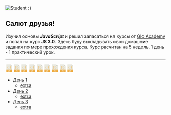 ![](https://image.flaticon.com/icons/png/128/978/978384.png 'Student :)') 
## Салют друзья! 


Изучил основы ***JavaScript*** и решил запасаться на курсы от 
[Glo Academy](https://vk.com/glo_academy)
и попал на курс **JS 3.0**.
Здесь буду выкладывать свои домашние задания по мере прохождения курса. Курс расчитан на 5 недель. 1 день - 1 практический урок. <br> 
* * * 	
![js]![js]![js]![js]![js]![js]![js]![js]![js]
- [День 1](https://github.com/muromtsev/course-JS3/blob/master/day%231/main.js)
	- [extra](https://github.com/muromtsev/course-JS3/blob/master/additionally/add%231/main.js)
- [День 2](https://github.com/muromtsev/course-JS3/blob/master/day%232/main.js)
	- [extra](https://github.com/muromtsev/course-JS3/blob/master/additionally/add%232/main.js)
- [День 3](https://github.com/muromtsev/course-JS3/blob/master/day%233/main.js)
	- [extra](https://github.com/muromtsev/course-JS3/blob/master/additionally/add%233/main.js)








[js]: https://raw.githubusercontent.com/muromtsev/course-JS3/master/img/javascript24.png
[list]: https://raw.githubusercontent.com/muromtsev/course-JS3/master/img/clipboard.png


